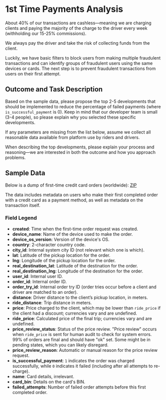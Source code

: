 # 1st Time Payments Analysis

About 40% of our transactions are cashless—meaning we are charging clients and paying the majority of the charge to the driver every week (withholding our 15-25% commissions).

We always pay the driver and take the risk of collecting funds from the client.

Luckily, we have basic filters to block users from making multiple fraudulent transactions and can identify groups of fraudulent users using the same devices or cards. The next step is to prevent fraudulent transactions from users on their first attempt.

## Outcome and Task Description

Based on the sample data, please propose the top 2-5 developments that should be implemented to reduce the percentage of failed payments (where `is_successful_payment` is 0). Keep in mind that our developer team is small (3-4 people), so please explain why you selected these specific developments.

If any parameters are missing from the list below, assume we collect all reasonable data available from platform use by riders and drivers.

When describing the top developments, please explain your process and reasoning—we are interested in both the outcome and how you approach problems.

## Sample Data

Below is a dump of first-time credit card orders (worldwide): [ZIP](1st_adyen_rides-success-and-fail.csv.zip)

The data includes metadata on users who make their first completed order with a credit card as a payment method, as well as metadata on the transaction itself.

### Field Legend

- **created**: Time when the first-time order request was created.
- **device_name**: Name of the device used to make the order.
- **device_os_version**: Version of the device's OS.
- **country**: 2-character country code.
- **city_id**: Internal system city ID (not relevant which one is which).
- **lat**: Latitude of the pickup location for the order.
- **lng**: Longitude of the pickup location for the order.
- **real_destination_lat**: Latitude of the destination for the order.
- **real_destination_lng**: Longitude of the destination for the order.
- **user_id**: Internal user ID.
- **order_id**: Internal order ID.
- **order_try_id**: Internal order try ID (order tries occur before a client and driver are matched to an order).
- **distance**: Driver distance to the client’s pickup location, in meters.
- **ride_distance**: Trip distance in meters.
- **price**: Price charged to the client, which may be lower than `ride_price` if the client had a discount; currencies vary and are undefined.
- **ride_price**: Calculated price of the final trip; currencies vary and are undefined.
- **price_review_status**: Status of the price review. "Price review" occurs when `ride_price` is sent for human audit to check for system errors. 99% of orders are final and should have "ok" set. Some might be in pending states, which you can likely disregard.
- **price_review_reason**: Automatic or manual reason for the price review request.
- **is_successful_payment**: `1` indicates the order was charged successfully, while `0` indicates it failed (including after all attempts to re-charge).
- **name**: Card details, irrelevant.
- **card_bin**: Details on the card's BIN.
- **failed_attempts**: Number of failed order attempts before this first completed order.
